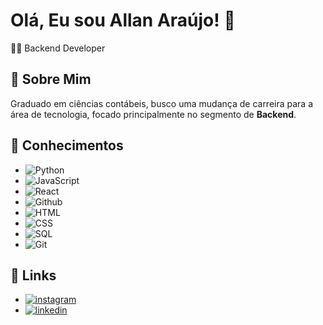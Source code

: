 # Olá, Eu sou Allan Araújo! 👋

👨‍💻 Backend Developer


## 🚀 Sobre Mim
Graduado em ciências contábeis, busco uma mudança de carreira para a área de tecnologia, focado principalmente no segmento de **Backend**.
## 🧠 Conhecimentos

- ![Python](https://img.shields.io/badge/Python-000?style=for-the-badge&logo=python&logoColor=ffe060)
- ![JavaScript](https://img.shields.io/badge/Javascript-000?style=for-the-badge)
- ![React](https://shields.io/badge/react-black?logo=react&style=for-the-badge)
- ![Github](https://img.shields.io/badge/Github-000?style=for-the-badge&logo=github&logoColor=283344)
- ![HTML](https://img.shields.io/badge/HTML-000?style=for-the-badge&logo=html5&logoColor=e4542d)
- ![CSS](https://img.shields.io/badge/CSS-000?style=for-the-badge&logo=css3&logoColor=316af0)
- ![SQL](https://img.shields.io/badge/SQL-000?style=for-the-badge&logo=postgresql&logoColor=396c94)
- ![Git](https://img.shields.io/badge/Git-000?style=for-the-badge&logo=git&logoColor=E94D5F)
## 🔗 Links
- [![instagram](https://img.shields.io/badge/instagram-ff2e79?style=for-the-badge&logo=instagram&logoColor=white)](https://www.instagram.com/imnot.allan/)
- [![linkedin](https://img.shields.io/badge/linkedin-0A66C2?style=for-the-badge&logo=linkedin&logoColor=white)](https://www.linkedin.com/in/allan-araujo-lima)
